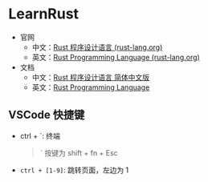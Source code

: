 # LearnRust

- 官网
  - 中文：[Rust 程序设计语言 (rust-lang.org)](https://www.rust-lang.org/zh-CN/)
  - 英文：[Rust Programming Language (rust-lang.org)](https://www.rust-lang.org/)
- 文档
  - 中文：[Rust 程序设计语言 简体中文版](https://kaisery.github.io/trpl-zh-cn/)
  - 英文：[Rust Programming Language](https://doc.rust-lang.org/book/)

## VSCode 快捷键

- ctrl + `: 终端
  > ` 按键为 shift + fn + Esc
- `ctrl + [1-9]`: 跳转页面，左边为 1

